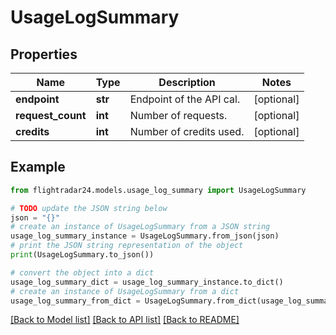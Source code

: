 # UsageLogSummary


## Properties

Name | Type | Description | Notes
------------ | ------------- | ------------- | -------------
**endpoint** | **str** | Endpoint of the API cal. | [optional] 
**request_count** | **int** | Number of requests. | [optional] 
**credits** | **int** | Number of credits used. | [optional] 

## Example

```python
from flightradar24.models.usage_log_summary import UsageLogSummary

# TODO update the JSON string below
json = "{}"
# create an instance of UsageLogSummary from a JSON string
usage_log_summary_instance = UsageLogSummary.from_json(json)
# print the JSON string representation of the object
print(UsageLogSummary.to_json())

# convert the object into a dict
usage_log_summary_dict = usage_log_summary_instance.to_dict()
# create an instance of UsageLogSummary from a dict
usage_log_summary_from_dict = UsageLogSummary.from_dict(usage_log_summary_dict)
```
[[Back to Model list]](../README.md#documentation-for-models) [[Back to API list]](../README.md#documentation-for-api-endpoints) [[Back to README]](../README.md)


